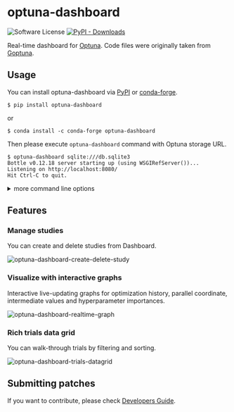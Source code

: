 # optuna-dashboard

![Software License](https://img.shields.io/badge/license-MIT-brightgreen.svg?style=flat-square) [![PyPI - Downloads](https://img.shields.io/pypi/dm/optuna-dashboard)](https://pypistats.org/packages/optuna-dashboard)


Real-time dashboard for [Optuna](https://github.com/optuna/optuna).
Code files were originally taken from [Goptuna](https://github.com/c-bata/goptuna).

## Usage

You can install optuna-dashboard via [PyPI](https://pypi.org/project/optuna-dashboard/) or [conda-forge](https://anaconda.org/conda-forge/optuna-dashboard).

```
$ pip install optuna-dashboard
```

or

```
$ conda install -c conda-forge optuna-dashboard
```

Then please execute `optuna-dashboard` command with Optuna storage URL.

```
$ optuna-dashboard sqlite:///db.sqlite3
Bottle v0.12.18 server starting up (using WSGIRefServer())...
Listening on http://localhost:8080/
Hit Ctrl-C to quit.
```

<details>

<summary>more command line options</summary>

```console
$ optuna-dashboard -h
usage: optuna-dashboard [-h] [--port PORT] [--host HOST] [--version] [--quiet] storage

Real-time dashboard for Optuna.

positional arguments:
  storage        DB URL (e.g. sqlite:///example.db)

optional arguments:
  -h, --help     show this help message and exit
  --port PORT    port number (default: 8080)
  --host HOST    hostname (default: 127.0.0.1)
  --version, -v  show program's version number and exit
  --quiet, -q    quiet
```

</details>

## Features

### Manage studies

You can create and delete studies from Dashboard.

![optuna-dashboard-create-delete-study](https://user-images.githubusercontent.com/5564044/114265534-40b87100-9a2c-11eb-947f-02448809d8cd.gif)

### Visualize with interactive graphs

Interactive live-updating graphs for optimization history, parallel coordinate, intermediate values and hyperparameter importances.

![optuna-dashboard-realtime-graph](https://user-images.githubusercontent.com/5564044/114265619-d81dc400-9a2c-11eb-9a26-a4577574312e.gif)

### Rich trials data grid

You can walk-through trials by filtering and sorting.

![optuna-dashboard-trials-datagrid](https://user-images.githubusercontent.com/5564044/114265667-20d57d00-9a2d-11eb-8b9c-69541c9b4a28.gif)


## Submitting patches

If you want to contribute, please check [Developers Guide](./DEVELOPMENT.md).

